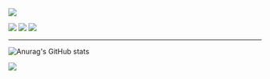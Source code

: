 
<img src="https://capsule-render.vercel.app/api?type=waving&color=BDBDC8&height=150&section=header" />

<a href="" target="_blank"><img src="https://img.shields.io/badge/hasoo4963@gmail.com-EA4335?style=for-the-badge&logo=Gmail&logoColor=FFFFFF"/></a>
<a href="https://www.instagram.com/hasoo4963/" target="_blank"><img src="https://img.shields.io/badge/Instagram-E4405F?style=for-the-badge&logo=Instagram&logoColor=FFFFFF"/></a>
<a href="https://www.linkedin.com/in/suyoung-ha-7814a32a7/"><img src="https://img.shields.io/badge/LinkedIn-0A66C2?style=for-the-badge&logo=LinkedIn&logoColor=FFFFFF"/></a>

<hr>

![Anurag's GitHub stats](https://github-readme-stats.vercel.app/api?username=hasoo4963&show_icons=true&theme=yeblu )

<img src="https://capsule-render.vercel.app/api?type=waving&color=BDBDC8&height=150&section=footer" />



<!--
**hasoo4963/hasoo4963** is a ✨ _special_ ✨ repository because its `README.md` (this file) appears on your GitHub profile.

Here are some ideas to get you started:

- 🔭 I’m currently working on ...
- 🌱 I’m currently learning ...
- 👯 I’m looking to collaborate on ...
- 🤔 I’m looking for help with ...
- 💬 Ask me about ...
- 📫 How to reach me: ...
- 😄 Pronouns: ...
- ⚡ Fun fact: ...
-->
